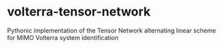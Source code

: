 # volterra-tensor-network
Pythonic implementation of the Tensor Network alternating linear scheme for MIMO Volterra system identification
